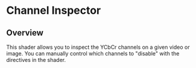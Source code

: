 # Channel Inspector

## Overview
This shader allows you to inspect the YCbCr channels on a given video or image. You can manually control which channels to "disable" with the directives in the shader.
